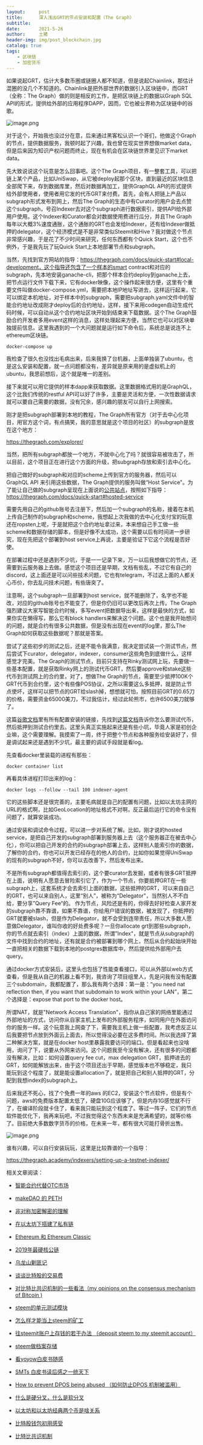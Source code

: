 ```yaml
---
layout:     post
title:      深入浅出GRT的节点安装和配置（The Graph）
subtitle:   
date:       2021-5-26
author:     土猪
header-img: img/post_blockchain.jpg
catalog: true
tags:
    - 区块链
    - 加密货币
---
```


如果说起GRT，估计大多数币圈或链圈人都不知道，但是说起Chainlink，那估计混圈的没几个不知道的。Chainlink是把外部世界的数据引入区块链中，而GRT（全称：The Graph）做的则是相反的工作，是把区块链上的数据以Graph SQL API的形式，提供给外部的应用程序DAPP，因而，它也被业界称为区块链中的谷歌。

![image.png](https://images.hive.blog/DQma9yXXW7rhpCYatvKXzHHnypYwQdCdNJkJgFXqKJJGjYL/image.png)



对于这个，开始我也没过分在意，后来通过黑客松认识一个哥们，他做这个Graph的节点，提供数据服务，我顿时起了兴趣，我也曾在现实世界想做market data，但是后来因为知识产权问题而终止，现在有机会在区块链世界里见识下market data。



先大致说说这个玩意是怎么回事吧。这个The Graph项目，有一整套工具，可以把链上某个产品，比如UniSwap，从它被deploy起那个区块，直到最近的区块信息全部爬下来，存到数据库里，然后对数据再加工，提供GraphQL API的形式提供给外部使用者，使用者用它发的代币GRT来付费。首先，会有人把链上产品以subgraph形式发布到网上，然后The Graph的生态中有Curator的用户会去点赞这个subgraph，号召Indexer去对这个subgraph进行数据索引，提供API给外部用户使用。这个Indexer和Curator都会对数据使用费进行瓜分，并且The Graph每年以大概3%速度通胀，这个通胀的GRT也会发给Indexer，还有给Indexer做抵押的delegator，这个经济模式是不是非常类似Steemit和Hive？我对做这个节点非常感兴趣，于是花了不少时间来研究，任何东西都有个Quick Start，这个也不例外，于是我先玩了玩Quick Start上本地部署节点和subgraph。



当然，先找到官方网站的指导：https://thegraph.com/docs/quick-start#local-development，这个指导还包含了一个样本的smart contract和对应的subgraph，先本地安装ganache-cli，把那个样本合约deploy到ganache上去，把节点运行文件下载下来，它有docker映像，这个操作起来很方便，这里有个重要文件叫做docker-compose.yml，需要把本地IP地址写进去，这样运行起来，它可以绑定本机地址，对于样本中的subgraph，需要把subgraph.yaml文件中的智能合约地址改成刚才deploy后的合约地址，这样，接下来用codegen自动生成代码时候，可以自动从这个合约地址区块开始到结束来下载数据。这个The Graph鼓励合约开发者多用event这样的消息，这样处理起来方便，当然它也可以对区块单独提前信息。这里我遇到的一个大问题就是运行如下命令后，系统总是说连不上ethereum区块链。

`docker-compose up`

我检查了很久也没找出毛病出来，后来我换了台机器，上面单独装了ubuntu，也是这么安装和配置，就一点问题都没有，差异就是原来用的是虚拟机上的ubuntu，我思前想后，这个就是唯一的差别。



接下来就可以用它提供的样本dapp来获取数据。这里数据格式用的是GraphQL，这个比我们传统的restful API可以好了许多，主要是灵活和方便，一次性数据请求就可以要自己需要的数据，没有冗余，感兴趣的朋友可以自行上网搜索。



刚才是把subgraph部署到本地的教程，The Graph所有官方（对于去中心化项目，用官方这个词，有点搞笑，我的意思就是这个项目的社区）的subgraph是放在这个地方：

https://thegraph.com/explorer/

当然，把所有subgraph都放一个地方，不就中心化了吗？就很容易被攻击了，所以目前，这个项目正在进行这个方面的升级，把subgraph存放和索引去中心化。 



把自己做好的subgraph和对应的scheme上传到官方的服务器，然后可以GraphQL API 来引用这些数据，The Graph提供的服务叫做“Host Service"。为了能让自己做的subgraph呈现在上面说的[公共站点](https://thegraph.com/explorer/)，按照如下指导：https://thegraph.com/docs/quick-start#hosted-service

需要先用自己的github账号去注册下，然后加一个subgraph的名称，接着在本机上传自己制作的subgraph和scheme，我想起上次我做的去中心化支付宝的玩意还在ropsten上呢，于是就把这个合约地址拿过来，本来想自己手工做一些scheme和数据存储的脚本，但是好像不太成功，这个需要以后有时间进一步研究，现在先把这个部署到host service上再说，主要是验证下它这个流程是否好使。



在部署过程中还是遇到不少坑，于是一一记录下来，万一以后我想做它的节点，还需要到云服务器上去做。感觉这个项目还是早期，文档有些乱，不过它有自己的discord，这上面还是可以问些技术问题，它也有telegram，不过这上面的人都关心币价，你去乱问技术问题，有些唐突了。



注意啊，这个subgraph一旦部署到host service，就不能删除了，名字也不能改，对应的github账号也不能变了，但是你仍旧可以更改后再次上传。The Graph强烈建议大家写智能合约时候，多写event把数据导出来，这样是最快的方式，如果你实在懒得写，那么它有block handlers来解决这个问题。这个也是我开始想问的问题，就是合约有很多公共数据，但是没有出现在event的log里，那么The Graph如何获取这些数据呢？那就是答案。



尝试了这些初步的测试之后，还是不能令我满意，我决定尝试装一个测试节点，然后尝试下curator，delegator，indexer，consumer这些角色到底做什么，这样感觉才完美。The Graph的测试节点，目前只支持在Rinky测试网上玩，先要做一些基本配置，就是获取Rinky网上的测试代币GRT，然后要approve和stake这些代币到测试网上的合约里，对了，想做The Graph的节点，需要至少抵押100K个GRT代币到合约里，这个有些像POS协议，之所以需要这么多抵押，就是防止节点使坏，这样可以把节点的GRT给slash掉，想想就可怕，按照目前GRT的0.65刀的价格，需要资金65000美刀，不过我估计，经过此轮熊市，也许6500美刀就够了。



这篇[谷歌文档](https://docs.google.com/document/d/10FlvQb_bcRmQPxqRcCJlOrQ87gky1yIMfvpiO5mQ74Q/edit)里有所有配置安装的链接，先找到[这篇文档](https://github.com/graphprotocol/indexer/blob/main/docs/networks.md#testnet-httpstestnetthegraphcom-rinkeby)告诉你怎么要测试代币，然后抵押到测试合约里去。这里头真正实施起来还是有些小坑，毕竟人家是初创企业嘛，这个需要理解。我摸索了一周，终于把整个节点和各种服务给安装好了，但是调试起来还是遇到不少坑，最主要的调试手段就是看log。

先查看docker里装载的进程有那些：

`docker container list`

再看具体进程打印出来的log：

`docker logs --follow --tail 100 indexer-agent`

它的这些脚本还是很完善的，主要毛病就是自己的配置有问题，比如以太坊主网的URL的格式啊，比如GeoLocation的地址格式不对啊，反正最后运行它的命令没有问题了，就算安装成功。



通过安装和调试命令过程，可以进一步对系统了解。比如，刚才说的hosted service，是把自己开发的subgraph部署到服务器上去（这个服务器正在被去中心化），你可以把自己开发的合约的subgraph部署上去，这样别人能索引你的数据，了解你的合约，你也可以开发已经存在的他人的合约，比如你如果觉得UniSwap的现有的subgraph不好，你可以去改善下，然后发布出来。



不是所有subgraph都值得去索引的，这个要curator去发掘，或者有很多GRT抵押在上面，说明有人愿意去冒险索引它了，作为一个节点，你要抵押GRT在一些subgraph上，这套系统才会去索引上面的数据，这些抵押的GRT，可以来自自己的GRT，也可以来自别人，这里“别人”，被称为“Delegator"，当然别人不不白给，要分享”Query Fee“的。 作为节点，风险还是有的，你得去好好检查人家开发的subgraph靠不靠谱，如果不靠谱，你给用户错误的数据，被发现了，你抵押的GRT就要被slash，但是作为Delegator，就不会受到连带责任，所以大多数人愿意做Delegator，谁叫你收的好处费多呢？一旦你allocate grt到那些subgraph，你的节点就去索引（index）上面的数据，所谓”Index"，就是节点从subgraph的文件中找到合约的地址，还有就是合约被部署到哪个网上，然后从合约起始块开始一直把相关的数据下载到本地的postgres数据库中，然后提供给外部用户去query。



通过docker方式安装后，这里头也包括了性能查看接口，可以从外部以web方式查看，但是我从自己的机器上看不到，我咨询了项目组里人，先是问我有没有配置三个subdomain，我都配置了，那么我有两个选择：第一是：“you need nat reflection then, if you want that subdomain to work within your LAN”，第二个选择是：expose that port to the docker host。 



所谓NAT，就是"Network Access Translation"，指你从自己家的网络里能通过外部地址的方式，访问你从自家主机上发布的外部服务程序，如同用户在外面访问你的服务一样。这个玩意我上网查了下，需要我主机上做一些配置，我考虑反正以后我要把节点放到外面云上面去，所以觉得没必要在这多费时间。所以我选择了第二种解决方案，就是在docker host里暴露我要访问的端口。但是看起来也没啥用，询问了下，说要从外网来访问。这个问题我至今没有解决，还有很多的问题都没有解决，比如：如何设置query fee cut，max delegation GRT，抵押进去的GRT，如何能解放出来，由于这个项目还出于早期，感觉版本也不够稳定，我只能玩到这个程度了，就是能设置allocation了，就是把自己和别人抵押的GRT，分配到我想index的subgraph上。



后来我还不死心，找了个免费一年的aws 的EC2，安装这个节点软件，但是有个问题，aws的免费版本配置太低了，硬盘10G应该够了，但是内存1G感觉就不行了，在编译阶段就卡住了，看来我只能玩到这个程度了。等过一阵子，它们的节点软件能优化下，我再来玩吧，不过我觉得这个东西未来是充满希望的，就等价格了。目前绝大多数数字货币的价格，在未来一年，都有很大可能打骨折出售。

![image.png](https://images.hive.blog/DQmQ2BjT9xASqnCCvsQiL9afgAg1wjpnNdLynVDHRBFvYYw/image.png)



谁有兴趣，可以自行安装玩玩，这里是比较靠谱的一个指导：

https://thegraph.academy/indexers/setting-up-a-testnet-indexer/


























相关文章阅读：

- [智能合约代替OTC市场](http://livinginau.life/2019/12/10/%E6%99%BA%E8%83%BD%E5%90%88%E7%BA%A6%E4%BB%A3%E6%9B%BFotc%E5%B8%82%E5%9C%BA/)

- [makeDAO 的 PETH](http://livinginau.life/2019/11/16/makeDAO_peth/)
  
- [非对称加密解密的理解](http://livinginau.life/2017/12/05/%E9%9D%9E%E5%AF%B9%E7%A7%B0%E5%8A%A0%E5%AF%86%E8%A7%A3%E5%AF%86%E7%9A%84%E7%90%86%E8%A7%A3/)
  
- 
  [在以太坊下搭建了私有链](http://livinginau.life/2017/12/05/%E5%9C%A8%E4%BB%A5%E5%A4%AA%E5%9D%8A%E4%B8%8B%E6%90%AD%E5%BB%BA%E4%BA%86%E7%A7%81%E6%9C%89%E9%93%BE/)

- 
  [Ethereum 和 Ethereum Classic](http://livinginau.life/2017/12/05/Ethereum-%E5%92%8C-Ethereum-Classic/)


- [2019年最硬核公链](http://livinginau.life/2020/01/12/%E8%B0%81%E6%98%AF2019%E5%B9%B4%E6%9C%80%E7%A1%AC%E6%A0%B8%E5%85%AC%E9%93%BE/)

- [乌龙山剿匪记](http://livinginau.life/2019/11/25/%E4%B9%8C%E9%BE%99%E5%B1%B1%E5%89%BF%E5%8C%AA%E8%AE%B0/)

- [谈谈比特股的交易费](http://livinginau.life/2019/11/16/bitshares-%E6%AF%94%E7%89%B9%E8%82%A1-%E7%9A%84%E4%BA%A4%E6%98%93%E8%B4%B9/)

- [对比特比共识机制的一些看法（my opinions on the consensus mechanism of Bitcoin )](http://livinginau.life/2019/03/05/%E5%AF%B9%E6%AF%94%E7%89%B9%E6%AF%94%E5%85%B1%E8%AF%86%E6%9C%BA%E5%88%B6%E7%9A%84%E4%B8%80%E4%BA%9B%E7%9C%8B%E6%B3%95/)

- [steem的单元测试模块](http://livinginau.life/2018/10/23/steem%E7%9A%84%E5%8D%95%E5%85%83%E6%B5%8B%E8%AF%95%E6%A8%A1%E5%9D%97/)

- [怎么样才能当上steem的矿工](http://livinginau.life/2018/10/20/%E6%80%8E%E4%B9%88%E6%A0%B7%E6%89%8D%E8%83%BD%E5%BD%93%E4%B8%8Asteem%E7%9A%84%E7%9F%BF%E5%B7%A5/)

- [往steemit账户上存钱的若干办法 （deposit steem to my steemit account）](http://livinginau.life/2018/10/20/%E5%BE%80steemit%E8%B4%A6%E6%88%B7%E4%B8%8A%E5%AD%98%E9%92%B1%E7%9A%84%E8%8B%A5%E5%B9%B2%E5%8A%9E%E6%B3%95/)

- [steem做档案存储](http://livinginau.life/2018/10/20/steem-%E5%81%9A%E6%A1%A3%E6%A1%88%E5%AD%98%E5%82%A8/)

- [看yoyow白皮书随感](http://livinginau.life/2018/01/16/%E7%9C%8Byoyow%E7%99%BD%E7%9A%AE%E4%B9%A6%E9%9A%8F%E6%84%9F/)

- [SMTs 白皮书读后感之一统天下](http://livinginau.life/2017/12/06/SMTs-%E7%99%BD%E7%9A%AE%E4%B9%A6%E8%AF%BB%E5%90%8E%E6%84%9F%E4%B9%8B%E4%B8%80%E7%BB%9F%E5%A4%A9%E4%B8%8B/)

- [How to prevent DPOS being abused （如何防止DPOS 机制被滥用）](http://livinginau.life/2017/12/05/%E5%A6%82%E4%BD%95%E9%98%B2%E6%AD%A2DPOS-%E6%9C%BA%E5%88%B6%E8%A2%AB%E6%BB%A5%E7%94%A8/)

- [什么是硬分叉，什么是软分叉](http://livinginau.life/2017/12/05/%E4%BB%80%E4%B9%88%E6%98%AF%E7%A1%AC%E5%88%86%E5%8F%89-%E4%BB%80%E4%B9%88%E6%98%AF%E8%BD%AF%E5%88%86%E5%8F%89/)

- [以太坊和以太坊经典两个币是啥关系](http://livinginau.life/2017/12/05/Ethereum-%E5%92%8C-Ethereum-Classic/)

- [比特股钱包初用感受](http://livinginau.life/2017/12/05/BTS%E5%88%9D%E7%94%A8%E6%84%9F%E5%8F%97/)

- [比特比共识机制](http://livinginau.life/2019/03/05/%E5%AF%B9%E6%AF%94%E7%89%B9%E6%AF%94%E5%85%B1%E8%AF%86%E6%9C%BA%E5%88%B6%E7%9A%84%E4%B8%80%E4%BA%9B%E7%9C%8B%E6%B3%95/)

